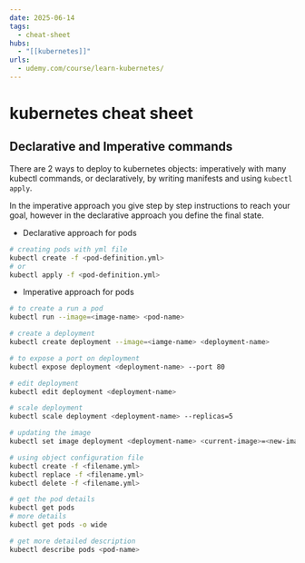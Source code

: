 ```yaml
---
date: 2025-06-14
tags:
  - cheat-sheet
hubs:
  - "[[kubernetes]]"
urls:
  - udemy.com/course/learn-kubernetes/
---
```


# kubernetes cheat sheet

## Declarative and Imperative commands

There are 2 ways to deploy to kubernetes objects: imperatively with many kubectl
commands, or declaratively, by writing manifests and using `kubectl apply`.

In the imperative approach you give step by step instructions to reach your
goal, however in the declarative approach you define the final state.

- Declarative approach for pods

```bash
# creating pods with yml file
kubectl create -f <pod-definition.yml>
# or
kubectl apply -f <pod-definition.yml>
```

- Imperative approach for pods

```bash
# to create a run a pod
kubectl run --image=<image-name> <pod-name>

# create a deployment
kubectl create deployment --image=<iamge-name> <deployment-name>

# to expose a port on deployment
kubectl expose deployment <deployment-name> --port 80

# edit deployment
kubectl edit deployment <deployment-name>

# scale deployment
kubectl scale deployment <deployment-name> --replicas=5

# updating the image
kubectl set image deployment <deployment-name> <current-image>=<new-image:1.18>

# using object configuration file
kubectl create -f <filename.yml>
kubectl replace -f <filename.yml>
kubectl delete -f <filename.yml>
```

```bash
# get the pod details
kubectl get pods
# more details
kubectl get pods -o wide

# get more detailed description
kubectl describe pods <pod-name>
```
